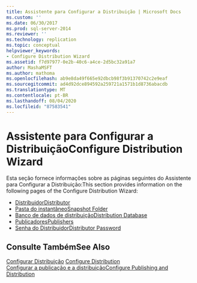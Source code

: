 ```yaml
---
title: Assistente para Configurar a Distribuição | Microsoft Docs
ms.custom: ''
ms.date: 06/30/2017
ms.prod: sql-server-2014
ms.reviewer: ''
ms.technology: replication
ms.topic: conceptual
helpviewer_keywords:
- Configure Distribution Wizard
ms.assetid: f7d97977-0e2b-40c6-a4ce-2d5bc32a91a7
author: MashaMSFT
ms.author: mathoma
ms.openlocfilehash: ab9e8da49f665e92dbcb98f3b91370742c2e9eaf
ms.sourcegitcommit: ad4d92dce894592a259721a1571b1d8736abacdb
ms.translationtype: MT
ms.contentlocale: pt-BR
ms.lasthandoff: 08/04/2020
ms.locfileid: "87583541"
---
```

# <a name="configure-distribution-wizard"></a><span data-ttu-id="7e93f-102">Assistente para Configurar a Distribuição</span><span class="sxs-lookup"><span data-stu-id="7e93f-102">Configure Distribution Wizard</span></span>
  <span data-ttu-id="7e93f-103">Esta seção fornece informações sobre as páginas seguintes do Assistente para Configurar a Distribuição:</span><span class="sxs-lookup"><span data-stu-id="7e93f-103">This section provides information on the following pages of the Configure Distribution Wizard:</span></span>  
  
-   [<span data-ttu-id="7e93f-104">Distribuidor</span><span class="sxs-lookup"><span data-stu-id="7e93f-104">Distributor</span></span>](distributor.md)
-   [<span data-ttu-id="7e93f-105">Pasta do instantâneo</span><span class="sxs-lookup"><span data-stu-id="7e93f-105">Snapshot Folder</span></span>](snapshot-folder.md)  
-   [<span data-ttu-id="7e93f-106">Banco de dados de distribuição</span><span class="sxs-lookup"><span data-stu-id="7e93f-106">Distribution Database</span></span>](distribution-database.md)  
-   [<span data-ttu-id="7e93f-107">Publicadores</span><span class="sxs-lookup"><span data-stu-id="7e93f-107">Publishers</span></span>](publishers.md)  
-   [<span data-ttu-id="7e93f-108">Senha do Distribuidor</span><span class="sxs-lookup"><span data-stu-id="7e93f-108">Distributor Password</span></span>](distributor-password.md)  
  
## <a name="see-also"></a><span data-ttu-id="7e93f-109">Consulte Também</span><span class="sxs-lookup"><span data-stu-id="7e93f-109">See Also</span></span>  
 <span data-ttu-id="7e93f-110">[Configurar Distribuição](configure-distribution.md) </span><span class="sxs-lookup"><span data-stu-id="7e93f-110">[Configure Distribution](configure-distribution.md) </span></span>  
 [<span data-ttu-id="7e93f-111">Configurar a publicação e a distribuição</span><span class="sxs-lookup"><span data-stu-id="7e93f-111">Configure Publishing and Distribution</span></span>](configure-publishing-and-distribution.md)   

  
  
